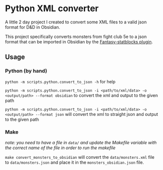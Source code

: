 # Python XML converter

A little 2 day project I created to convert some XML files to a valid json format for D&D in Obsidian.

This project specifically converts monsters from fight club 5e to a json format that can be imported in Obsidian by the [Fantasy-statblocks plugin](https://github.com/javalent/fantasy-statblocks/).

## Usage

### Python (by hand)

`python -m scripts.python.convert_to_json -h` for help

`python -m scripts.python.convert_to_json -i <path/to/xml/data> -o <output/path> --format obsidian` to convert the xml and output to the given path

`python -m scripts.python.convert_to_json -i <path/to/xml/data> -o <output/path> --format json` will convert the xml to straight json and output to the given path

### Make

*note: you need to have a file in `data/` and update the Makefile variable with the correct name of the file in order to run the makefile*

`make convert_monsters_to_obsidian` will convert the `data/monsters.xml` file to `data/monsters.json` and place it in the `monsters_obsidian.json` file.
